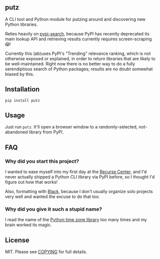 ## putz

A CLI tool and Python module for putzing around and discovering new Python libraries.

Relies heavily on [pypi-search](https://github.com/asadmoosvi/pypi-search), because PyPI has recently deprecated its main lookup API and retrieving results currently requires screen-scraping 😱!

Currently this (ab)uses PyPI's "Trending" relevance ranking, which is not otherwise exposed or explained, in order to return libraries that are likely to be well-maintained. Right now there is no better way to do a fully serendiptious search of Python packages; results are no doubt somewhat biased by this.

## Installation

```
pip install putz
```

## Usage

Just run `putz`. It'll open a browser window to a randomly-selected, not-abandoned library from PyPI.

## FAQ

### Why did you start this project?

I wanted to ease myself into my first day at the [Recurse Center](https://www.recurse.com/), and I'd never actually shipped a Python CLI library via PyPI before, so I thought I'd figure out how that works!

Also, formatting with [Black](https://github.com/psf/black), because I don't usually organize solo projects very well and wanted the excuse to do that too.

### Why did you give it such a stupid name?

I read the name of the [Python time zone library](https://pypi.org/project/pytz/) too many times and my brain worked its magic.

## License

MIT. Please see [COPYING](COPYING) for full details.